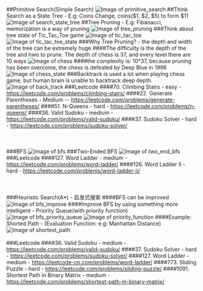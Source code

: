 ##Primitive Search(Simple Search)
![Image of primitive_search](imgs/primitive_search.jpg)
##Think Search as a State Tree - E.g: Coins Change, coins($1, $2, $5) to form $11
![Image of search_state_tree](imgs/search_state_tree.jpg)
##Tree Pruning - E.g: Fibanacci, memorization is a way of pruning
![Image of tree_pruning](imgs/tree_pruning.jpg)
###Think about tree state of Tic_Tac_Toe game
![Image of tic_tac_toe](imgs/tic_tac_toe.jpg)
![Image of tic_tac_toe_state](imgs/tic_tac_toe_state.jpg)
###Why Tree Pruning? - the depth and width of the tree can be extremely huge 
####The difficulty is the depth of the tree and hwo to prune. The depth of chess is 37, and every level there are 10 ways
![Image of chess](imgs/chess.jpg)
####the complexity is: 10^37, because pruning has been overcome, the chess is defeated by Deep Blue in 1996 
![Image of chess_state](imgs/chess_state.jpg)
###Backtrack is used a lot when playing chess game, but human brain is unable to backtrack deep depth.
![Image of back_track](imgs/back_track.jpg)
###Leetcode
####70. Climbing Stairs - easy - https://leetcode.com/problems/climbing-stairs/
####22. Generate Parentheses - Medium -- https://leetcode.com/problems/generate-parentheses/
####51. N-Queens - hard - https://leetcode.com/problems/n-queens/
####36. Valid Sudoku - medium - https://leetcode.com/problems/valid-sudoku/
####37. Sudoku Solver - hard - https://leetcode.com/problems/sudoku-solver/
<br></br>
<br></br>
###BFS
![Image of bfs](imgs/bfs.jpg)
###Two-Ended BFS
![Image of two_end_bfs](imgs/two_end_bfs.jpg)
###Leetcode
####127. Word Ladder - medium - https://leetcode.com/problems/word-ladder/
####126. Word Ladder II - hard - https://leetcode.com/problems/word-ladder-ii/
<br></br>
<br></br>
###Heuristic Search(A*) - 启发式搜索
####BFS can be improved 
![Image of bfs_improve](imgs/bfs_improve.jpg)
####Improve BFS by using something more intelligent - Priority Queue(with priority function)
![Image of bfs_priority_queue](imgs/bfs_priority_queue.jpg)
![Image of priority_function](imgs/priority_function.jpg)
####Example: Shorted Path - (Evaluation Function: e.g: Manhattan Distance)
![Image of shortest_path](imgs/shortest_path.jpg)
<br></br>
###Leetcode
####36. Valid Sudoku - medium - https://leetcode.com/problems/valid-sudoku/
####37. Sudoku Solver - hard - https://leetcode.com/problems/sudoku-solver/
####127. Word Ladder - medium - https://leetcode-cn.com/problems/word-ladder/
####773. Sliding Puzzle - hard - https://leetcode.com/problems/sliding-puzzle/
####1091. Shortest Path in Binary Matrix - medium -  https://leetcode.com/problems/shortest-path-in-binary-matrix/